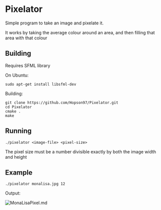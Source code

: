 # Pixelator

Simple program to take an image and pixelate it.

It works by taking the average colour around an area, and then filling that area with that colour

## Building

Requires SFML library

On Ubuntu:

```
sudo apt-get install libsfml-dev
```

Building:

```
git clone https://github.com/Hopson97/Pixelator.git
cd Pixelator
cmake .
make
```

## Running

```
./pixelator <image-file> <pixel-size>
```

The pixel size must be a number divisible exactly by both the image width and height

## Example

```
./pixelator monalisa.jpg 12
```

Output: 

![MonaLisaPixel](https://i.imgur.com/w2MMtSv.png).md

